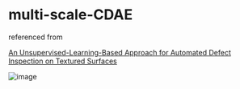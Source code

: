 # multi-scale-CDAE

referenced from  



[An Unsupervised-Learning-Based Approach for Automated Defect Inspection on Textured Surfaces](https://ieeexplore.ieee.org/document/8281622)




![image](https://github.com/ga544523/multi-scale-CDAE/blob/main/data/Untitled%20Diagram.png?raw=true)

